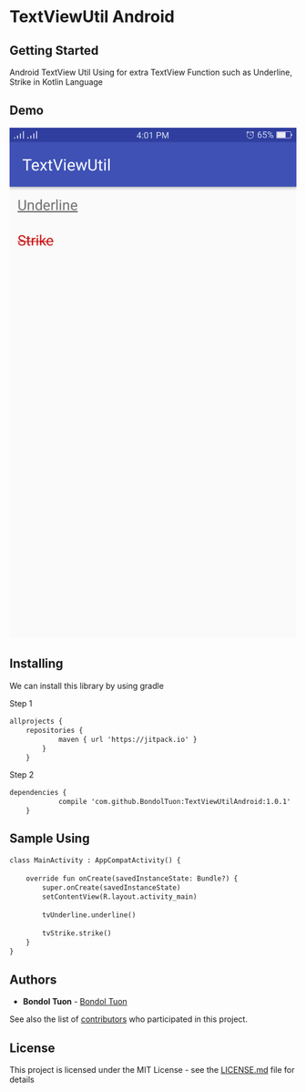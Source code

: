 # TextViewUtil Android

## Getting Started

Android TextView Util Using for extra TextView Function such as Underline, Strike in Kotlin Language

## Demo
![](static/text_view_util_android.png)

## Installing

We can install this library by using gradle

Step 1

```
allprojects {
	repositories {
			maven { url 'https://jitpack.io' }
		}
	}
```

Step 2

```
dependencies {
	        compile 'com.github.BondolTuon:TextViewUtilAndroid:1.0.1'
	}
```

## Sample Using

```
class MainActivity : AppCompatActivity() {

    override fun onCreate(savedInstanceState: Bundle?) {
        super.onCreate(savedInstanceState)
        setContentView(R.layout.activity_main)

        tvUnderline.underline()

        tvStrike.strike()
    }
}

```

## Authors

* **Bondol Tuon** - [Bondol Tuon](https://github.com/BondolTuon)

See also the list of [contributors](https://github.com/BondolTuon/TextViewUtilAndroid/contributors) who participated in this project.

## License

This project is licensed under the MIT License - see the [LICENSE.md](https://github.com/BondolTuon/TextViewUtilAndroid/blob/1.x/README.md) file for details
